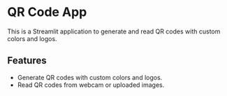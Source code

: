 # QR Code App

This is a Streamlit application to generate and read QR codes with custom colors and logos.

## Features

- Generate QR codes with custom colors and logos.
- Read QR codes from webcam or uploaded images.
